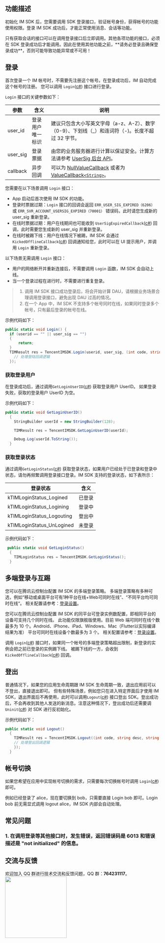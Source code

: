 ## 功能描述
初始化 IM SDK 后，您需要调用 SDK 登录接口，验证帐号身份，获得帐号的功能使用权限。登录 IM SDK 成功后，才能正常使用消息、会话等功能。

<dx-alert infotype="notice" title="">
只有获取会话的接口可以在调用登录接口后立即调用。其他各项功能的接口，必须在 SDK 登录成功后才能调用。因此在使用其他功能之前，**请务必登录且确保登录成功**，否则可能导致功能异常或不可用！
</dx-alert>


## 登录
首次登录一个 IM 帐号时，不需要先注册这个帐号。在登录成功后，IM 自动完成这个帐号的注册。
您可以调用 `Login`([c#](https://comm.qq.com/im/doc/unity/zh/api/loginOrlogout/Login.html)) 接口进行登录。

`Login` 接口的关键参数如下：

| 参数     | 含义             | 说明                                                                                                                                                                                                |
| -------- | ---------------- | --------------------------------------------------------------------------------------------------------------------------------------------------------------------------------------------------- |
| user_id  | 登录用户唯一标识 | 建议只包含大小写英文字母（a-z、A-Z）、数字（0-9）、下划线（_）和连词符（-)。长度不超过 32 字节。                                                                                                    |
| user_sig | 登录票据         | 由您的业务服务器进行计算以保证安全。计算方法请参考 [UserSig 后台 API](https://cloud.tencent.com/document/product/269/32688)。                                                                       |
| callback | 异步回调         | 可以为 [NullValueCallback](https://comm.qq.com/im/doc/unity/zh/callback/NullValueCallback.html) 或者为 [ValueCallback`<String>`](https://comm.qq.com/im/doc/unity/zh/callback/ValueCallback.html)。 |

您需要在以下场景调用 `Login` 接口：
* App 启动后首次使用 IM SDK 的功能。
* 登录时票据过期：`Login` 接口的回调会返回 `ERR_USER_SIG_EXPIRED（6206）` 或 `ERR_SVR_ACCOUNT_USERSIG_EXPIRED（70001）` 错误码，此时请您生成新的 user_sig 重新登录。
* 在线时票据过期：用户在线期间也可能收到 `UserSigExpiredCallback`([c#](https://comm.qq.com/im/doc/unity/zh/callback/UserSigExpiredCallback.html)) 回调，此时需要您生成新的 user_sig 并重新登录。
* 在线时被踢下线：用户在线情况下被踢，IM SDK 会通过 `KickedOfflineCallback`([c#](https://comm.qq.com/im/doc/unity/zh/callback/KickedOfflineCallback.html)) 回调通知给您，此时可以在 UI 提示用户，并调用 `Login` 重新登录。

以下场景无需调用 `Login` 接口：
* 用户的网络断开并重新连接后，不需要调用 `Login` 函数，IM SDK 会自动上线。
* 当一个登录过程在进行时，不需要进行重复登录。

>1. 调用 IM SDK 接口成功登录后，将会开始计算 DAU，请根据业务场景合理调用登录接口，避免出现 DAU 过高的情况。
> 2. 在一个 App 中，IM SDK 不支持多个帐号同时在线，如果同时登录多个帐号，只有最后登录的帐号在线。

示例代码如下：


```c#
public static void Login() {
  if (userid == "" || user_sig == "")
  {
      return;
  }
  TIMResult res = TencentIMSDK.Login(userid, user_sig, (int code, string desc, string json_param, string user_data)=>{
    // 处理登陆回调逻辑
  });
```


### 获取登录用户

在登录成功后，通过调用`GetLoginUserID`([c#](https://comm.qq.com/im/doc/unity/zh/api/loginOrlogout/GetLoginUserID.html)) 获取登录用户 UserID。
如果登录失败，获取的登录用户 UserID 为空。

示例代码如下：


```c#
public static void GetLoginUserID()
  {
    StringBuilder userId = new StringBuilder(128);

    TIMResult res = TencentIMSDK.GetLoginUserID(userId);

    Debug.Log(userId.ToString());
  }
```



### 获取登录状态

通过调用`GetLoginStatus`([c#](https://comm.qq.com/im/doc/unity/zh/api/loginOrlogout/GetLoginStatus.html)) 获取登录状态，如果用户已经处于已登录和登录中状态，请勿再频繁调用登录接口登录。IM SDK 支持的登录状态，如下表所示：

| 登录状态                  | 含义   |
| ------------------------- | ------ |
| kTIMLoginStatus_Logined   | 已登录 |
| kTIMLoginStatus_Logining  | 登录中 |
| kTIMLoginStatus_Logouting | 登出中 |
| kTIMLoginStatus_UnLogined | 未登录 |

示例代码如下：


```c#
 public static void GetLoginStatus()
  {
    TIMLoginStatus res = TencentIMSDK.GetLoginStatus();
  }
```

## 多端登录与互踢
您可以在腾讯云控制台配置 IM SDK 的多端登录策略。
多端登录策略有多种可选，例如“移动或桌面平台可有1种平台在线+Web可同时在线”、“不同平台均可同时在线“。
相关配置请参考：[登录设置](https://cloud.tencent.com/document/product/269/38656#.E7.99.BB.E5.BD.95.E8.AE.BE.E7.BD.AE)。

您可以在腾讯云控制台配置 IM SDK 的同平台可登录实例数配置，即相同平台的设备可支持几个同时在线。
此功能仅限旗舰版使用。目前 Web 端可同时在线个数最多为 10 个。Android、iPhone、iPad、Windows、Mac（Flutter以实际编译结果为准） 平台可同时在线设备个数最多为 3 个。
相关配置请参考：[登录设置](https://cloud.tencent.com/document/product/269/38656#.E7.99.BB.E5.BD.95.E8.AE.BE.E7.BD.AE)。

调用 `Login`([c#](https://comm.qq.com/im/doc/unity/zh/api/loginOrlogout/Login.html)) 接口时，如果同一个帐号的多端登录策略超出限制，新登录的实例会把之前已登录的实例踢下线。
被踢下线的一方，会收到 `KickedOfflineCallback`([c#](https://comm.qq.com/im/doc/unity/zh/callback/KickedOfflineCallback.html)) 回调。


## 登出
普通情况下，如果您的应用生命周期跟 IM SDK 生命周期一致，退出应用前可以不登出，直接退出即可。
但有些特殊场景，例如您只在进入特定界面后才使用 IM SDK，退出界面后不再使用，此时可以调用`Logout`([c#](https://comm.qq.com/im/doc/unity/zh/api/loginOrlogout/Logout.html)) 接口登出 SDK。登出成功后，不会再收到其他人发送的新消息。注意这种情况下，登出成功后还需要调 `Uninit`([c#](https://comm.qq.com/im/doc/unity/zh/api/IMSDKInit/Uninit.html)) 对 SDK 进行反初始化。

示例代码如下：


```c#
public static void Logout()
  {
    TIMResult res = TencentIMSDK.Logout((int code, string desc, string json_param, string user_data)=>{
    // 处理登出回调逻辑
    });
  }
```


## 帐号切换
如果您希望在应用中实现帐号切换的需求，只需要每次切换帐号时调用  `Login`([c#](https://comm.qq.com/im/doc/unity/zh/api/loginOrlogout/Login.html)) 即可。

例如已经登录了 alice，现在要切换到 bob，只需要直接 Login bob 即可。Login bob 前无需显式调用 logout alice，IM SDK 内部会自动处理。

[](id:qa)

## 常见问题

[](id:qa1)

### 1. 在调用登录等其他接口时，发生错误，返回错误码是 6013 和错误描述是 "not initialized" 的信息。


## 交流与反馈

欢迎加入 QQ 群进行技术交流和反馈问题，QQ 群：**764231117**。
<img style="width: 200px; max-width: inherit;" src="https://qcloudimg.tencent-cloud.cn/raw/0a958e8572783faf746ea3233781322c.jpg" />
